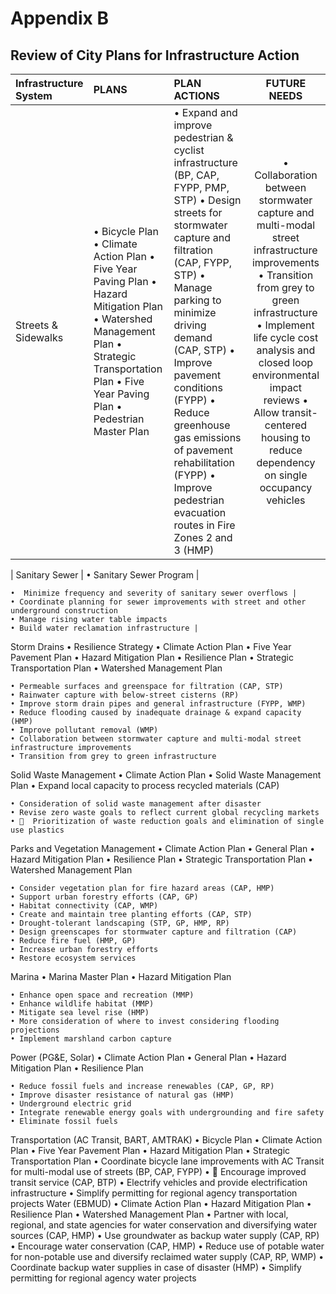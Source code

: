 # Appendix B
## Review of City Plans for Infrastructure Action


| Infrastructure System | PLANS| PLAN ACTIONS| FUTURE NEEDS |
| :--- | :--- | :--- | :---: |
| Streets & Sidewalks | • Bicycle Plan • Climate Action Plan • Five Year Paving Plan • Hazard Mitigation Plan • Watershed Management Plan • Strategic Transportation Plan • Five Year Paving Plan • Pedestrian Master Plan | • Expand and improve pedestrian & cyclist infrastructure (BP, CAP, FYPP, PMP, STP) • Design streets for stormwater capture and filtration (CAP, FYPP, STP) • Manage parking to minimize driving demand (CAP, STP) • Improve pavement conditions (FYPP) • Reduce greenhouse gas emissions of pavement rehabilitation (FYPP) • Improve pedestrian evacuation routes in Fire Zones 2 and 3 (HMP) | • Collaboration between stormwater capture and multi-modal street infrastructure improvements • Transition from grey to green infrastructure • Implement life cycle cost analysis and closed loop environmental impact reviews • Allow transit-centered housing to reduce dependency on single occupancy vehicles |




| Sanitary Sewer |
    • Sanitary Sewer Program |

    •  Minimize frequency and severity of sanitary sewer overflows |
    • Coordinate planning for sewer improvements with street and other underground construction
    • Manage rising water table impacts
    • Build water reclamation infrastructure |





Storm Drains
    • Resilience Strategy
    • Climate Action Plan
    • Five Year Pavement Plan
    • Hazard Mitigation Plan
    • Resilience Plan
    • Strategic Transportation Plan
    • Watershed Management Plan

    • Permeable surfaces and greenspace for filtration (CAP, STP)
    • Rainwater capture with below-street cisterns (RP)
    • Improve storm drain pipes and general infrastructure (FYPP, WMP)
    • Reduce flooding caused by inadequate drainage & expand capacity (HMP)
    • Improve pollutant removal (WMP)
    • Collaboration between stormwater capture and multi-modal street infrastructure improvements
    • Transition from grey to green infrastructure
Solid Waste Management
    • Climate Action Plan
    • Solid Waste Management Plan
    • Expand local capacity to process recycled materials (CAP)

    • Consideration of solid waste management after disaster
    • Revise zero waste goals to reflect current global recycling markets
    •   Prioritization of waste reduction goals and elimination of single use plastics
Parks and Vegetation Management
    • Climate Action Plan
    • General Plan
    • Hazard Mitigation Plan
    • Resilience Plan
    • Strategic Transportation Plan
    • Watershed Management Plan

    • Consider vegetation plan for fire hazard areas (CAP, HMP)
    • Support urban forestry efforts (CAP, GP)
    • Habitat connectivity (CAP, WMP)
    • Create and maintain tree planting efforts (CAP, STP)
    • Drought-tolerant landscaping (STP, GP, HMP, RP)
    • Design greenscapes for stormwater capture and filtration (CAP)
    • Reduce fire fuel (HMP, GP)
    • Increase urban forestry efforts
    • Restore ecosystem services
Marina
    • Marina Master Plan
    • Hazard Mitigation Plan

    • Enhance open space and recreation (MMP)
    • Enhance wildlife habitat (MMP)
    • Mitigate sea level rise (HMP)
    • More consideration of where to invest considering flooding projections
    • Implement marshland carbon capture
Power (PG&E, Solar)
    • Climate Action Plan
    • General Plan
    • Hazard Mitigation Plan
    • Resilience Plan

    • Reduce fossil fuels and increase renewables (CAP, GP, RP)
    • Improve disaster resistance of natural gas (HMP)
    • Underground electric grid
    • Integrate renewable energy goals with undergrounding and fire safety
    • Eliminate fossil fuels
Transportation (AC Transit, BART, AMTRAK)
    • Bicycle Plan
    • Climate Action Plan
    • Five Year Pavement Plan
    • Hazard Mitigation Plan
    • Strategic Transportation Plan
    • Coordinate bicycle lane improvements with AC Transit for multi-modal use of streets (BP, CAP, FYPP)
    •   Encourage improved transit service (CAP, BTP)
    • Electrify vehicles and provide electrification infrastructure
    • Simplify permitting for regional agency transportation projects
Water (EBMUD)
    •  Climate Action Plan
    •  Hazard Mitigation Plan
    • Resilience Plan
    • Watershed Management Plan
    • Partner with local, regional, and state agencies for water conservation and diversifying water sources (CAP, HMP)
    • Use groundwater as backup water supply (CAP, RP)
    • Encourage water conservation (CAP, HMP)
    • Reduce use of potable water for non-potable use and diversify reclaimed water supply (CAP, RP, WMP)
    • Coordinate backup water supplies in case of disaster (HMP)
    • Simplify permitting for regional agency water projects
